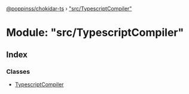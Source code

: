[@poppinss/chokidar-ts](../README.md) › ["src/TypescriptCompiler"](_src_typescriptcompiler_.md)

# Module: "src/TypescriptCompiler"

## Index

### Classes

* [TypescriptCompiler](../classes/_src_typescriptcompiler_.typescriptcompiler.md)
